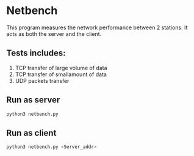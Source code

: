 # Netbench
This program measures the network performance between 2 stations. It acts as both the server and the client.
## Tests includes:
1. TCP transfer of large volume of data
2. TCP transfer of smallamount of data
3. UDP packets transfer
## Run as server
```bash
python3 netbench.py
```
## Run as client
```bash
python3 netbench.py <Server_addr>

